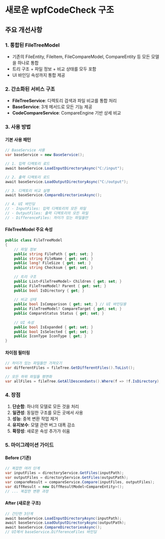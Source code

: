 # 새로운 wpfCodeCheck 구조

## 주요 개선사항

### 1. 통합된 FileTreeModel
- 기존의 FileEntity, FileItem, FileCompareModel, CompareEntity 등 모든 모델을 하나로 통합
- 트리 구조 + 파일 정보 + 비교 상태를 모두 포함
- UI 바인딩 속성까지 통합 제공

### 2. 간소화된 서비스 구조
- **FileTreeService**: 디렉토리 검색과 파일 비교를 통합 처리
- **BaseService**: 3개 메서드로 모든 기능 제공
- **CodeCompareService**: CompareEngine 기반 상세 비교

### 3. 사용 방법

#### 기본 사용 패턴
```csharp
// BaseService 사용
var baseService = new BaseService();

// 1. 입력 디렉토리 로드
await baseService.LoadInputDirectoryAsync("C:/input");

// 2. 출력 디렉토리 로드  
await baseService.LoadOutputDirectoryAsync("C:/output");

// 3. 디렉토리 비교 실행
await baseService.CompareDirectoriesAsync();

// 4. UI 바인딩
// - InputFiles: 입력 디렉토리의 모든 파일
// - OutputFiles: 출력 디렉토리의 모든 파일  
// - DifferenceFiles: 차이가 있는 파일들만
```

#### FileTreeModel 주요 속성
```csharp
public class FileTreeModel
{
    // 파일 정보
    public string FilePath { get; set; }
    public string FileName { get; set; }
    public long? FileSize { get; set; }
    public string Checksum { get; set; }
    
    // 트리 구조
    public List<FileTreeModel> Children { get; set; }
    public FileTreeModel? Parent { get; set; }
    public bool IsDirectory { get; }
    
    // 비교 상태
    public bool IsComparison { get; set; } // UI 바인딩용
    public FileTreeModel? CompareTarget { get; set; }
    public CompareStatus Status { get; set; }
    
    // UI 속성
    public bool IsExpanded { get; set; }
    public bool IsSelected { get; set; }
    public IconType IconType { get; }
}
```

#### 차이점 필터링
```csharp
// 차이가 있는 파일들만 가져오기
var differentFiles = fileTree.GetDifferentFiles().ToList();

// 모든 하위 파일들 평면화
var allFiles = fileTree.GetAllDescendants().Where(f => !f.IsDirectory);
```

### 4. 장점

1. **단순함**: 하나의 모델로 모든 것을 처리
2. **일관성**: 동일한 구조를 모든 곳에서 사용
3. **성능**: 중복 변환 작업 제거
4. **유지보수**: 모델 관련 버그 대폭 감소
5. **확장성**: 새로운 속성 추가가 쉬움

### 5. 마이그레이션 가이드

#### Before (기존)
```csharp
// 복잡한 여러 단계
var inputFiles = directoryService.GetFiles(inputPath);
var outputFiles = directoryService.GetFiles(outputPath);
var compareResult = compareService.Compare(inputFiles, outputFiles);
var diffResult = new DiffResultModel<CompareEntity>();
// ... 복잡한 변환 과정
```

#### After (새로운 구조)
```csharp
// 간단한 3단계
await baseService.LoadInputDirectoryAsync(inputPath);
await baseService.LoadOutputDirectoryAsync(outputPath);
await baseService.CompareDirectoriesAsync();
// UI에서 baseService.DifferenceFiles 바인딩
```